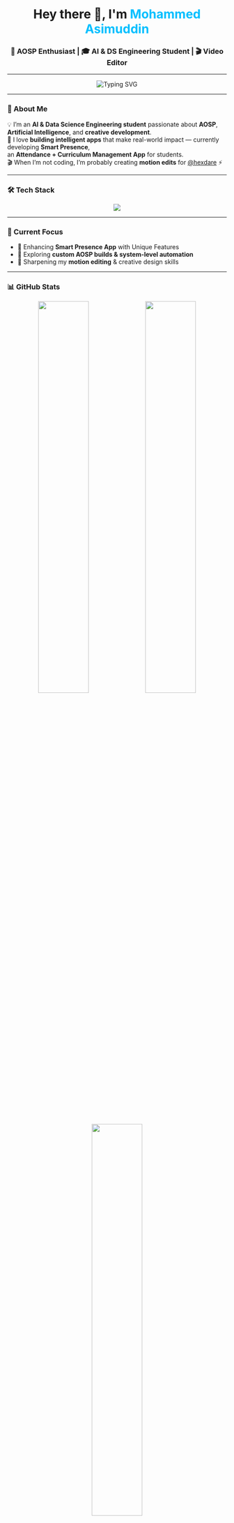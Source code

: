 <!-- 💻 Mohammed Asimuddin | Hexdare -->

<h1 align="center">Hey there 👋, I'm <span style="color:#00BFFF;">Mohammed Asimuddin</span></h1>
<h3 align="center">🚀 AOSP Enthusiast | 🎓 AI & DS Engineering Student | 🎬 Video Editor</h3>

---

<p align="center">
  <img src="https://readme-typing-svg.demolab.com?font=Fira+Code&pause=1200&color=00BFFF&center=true&vCenter=true&width=500&lines=AI+%26+DS+Engineer+in+the+making!;Passionate+about+AOSP+%26+AI+Projects;Building+Smart+Presence+App+%F0%9F%94%A5;Creating+%26+Editing+Visual+Stories+%F0%9F%8E%A8" alt="Typing SVG" />
</p>

---

### 🧩 About Me
💡 I’m an **AI & Data Science Engineering student** passionate about **AOSP**, **Artificial Intelligence**, and **creative development**.  
🧠 I love **building intelligent apps** that make real-world impact — currently developing **Smart Presence**,  
an **Attendance + Curriculum Management App** for students.  
🎬 When I’m not coding, I’m probably creating **motion edits** for [@hexdare](https://instagram.com/hexdare) ⚡

---

### 🛠️ Tech Stack
<p align="center">
  <img src="https://skillicons.dev/icons?i=python,react,git,github,vscode" />
</p>

---

### 🚀 Current Focus
- 🔹 Enhancing **Smart Presence App** with Unique Features  
- 🔹 Exploring **custom AOSP builds & system-level automation**  
- 🔹 Sharpening my **motion editing** & creative design skills  

---

### 📊 GitHub Stats

<p align="center">
  <img src="https://github-readme-stats.vercel.app/api?username=hexdare&show_icons=true&theme=tokyonight&hide_border=true" width="48%" />
  <img src="https://github-readme-streak-stats.herokuapp.com/?user=hexdare&theme=tokyonight&hide_border=true" width="48%" />
</p>

<p align="center">
  <img src="https://github-readme-stats.vercel.app/api/top-langs/?username=hexdare&layout=compact&theme=tokyonight&hide_border=true" width="48%" />
</p>

---

### 🌐 Connect With Me

<p align="center">
  <a href="https://instagram.com/hexdare" target="_blank">
    <img src="https://img.shields.io/badge/Instagram-%23E4405F.svg?&style=for-the-badge&logo=instagram&logoColor=white" />
  </a>
  <a href="https://github.com/hexdare" target="_blank">
    <img src="https://img.shields.io/badge/GitHub-%2312100E.svg?&style=for-the-badge&logo=github&logoColor=white" />
  </a>
</p>

---

### 👀 Visitor Count
<p align="center">
  <img src="https://komarev.com/ghpvc/?username=hexdare&label=Visitors&color=0e75b6&style=for-the-badge" alt="profile views" />
</p>

---

### 💬 Random Dev Quote
<p align="center">
  <img src="https://quotes-github-readme.vercel.app/api?type=horizontal&theme=tokyonight" />
</p>

---

<h3 align="center">🔥 “Code it. Build it. Edit it. Live it.” — Hexdare</h3>

